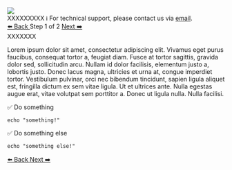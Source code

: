 <!-- TOP -->
<div class="top">
  <img class="scenario-academy-logo" src="https://datastax-academy.github.io/katapod-shared-assets/images/ds-academy-2023.svg" />
  <div class="scenario-title-section">
    <span class="scenario-title">XXXXXXXXX</span>
    <span class="scenario-subtitle">ℹ️ For technical support, please contact us via <a href="mailto:academy@datastax.com">email</a>.</span>
  </div>
</div>

<!-- NAVIGATION -->
<div id="navigation-top" class="navigation-top">
 <a href='command:katapod.loadPage?[{"step":"intro"}]'
   class="btn btn-dark navigation-top-left">⬅️ Back
 </a>
<span class="step-count"> Step 1 of 2</span>
 <a href='command:katapod.loadPage?[{"step":"step3"}]' 
    class="btn btn-dark navigation-top-right">Next ➡️
  </a>
</div>

<!-- CONTENT -->

<div class="step-title">XXXXXXX</div>

Lorem ipsum dolor sit amet, consectetur adipiscing elit. Vivamus eget purus faucibus, consequat tortor a, feugiat diam. Fusce at tortor sagittis, gravida dolor sed, sollicitudin arcu. Nullam id dolor facilisis, elementum justo a, lobortis justo. Donec lacus magna, ultricies et urna at, congue imperdiet tortor. Vestibulum pulvinar, orci nec bibendum tincidunt, sapien ligula aliquet est, fringilla dictum ex sem vitae ligula. Ut et ultrices ante. Nulla egestas augue erat, vitae volutpat sem porttitor a. Donec ut ligula nulla. Nulla facilisi.

✅ Do something
```
echo "something!"
```

✅ Do something else
```
echo "something else!"
```

<!-- NAVIGATION -->
<div id="navigation-bottom" class="navigation-bottom">
 <a href='command:katapod.loadPage?[{"step":"intro"}]'
   class="btn btn-dark navigation-bottom-left">⬅️ Back
 </a>
 <a href='command:katapod.loadPage?[{"step":"step2"}]'
    class="btn btn-dark navigation-bottom-right">Next ➡️
  </a>
</div>

